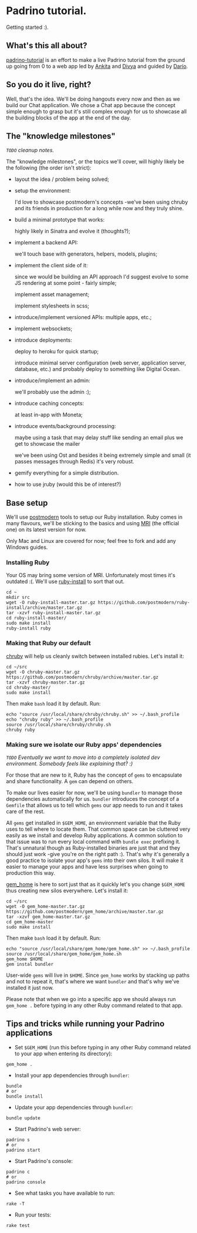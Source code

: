 # Padrino tutorial.

Getting started :).

## What's this all about?

[padrino-tutorial](https://github.com/padrino-tutorial) is an effort to make a live Padrino tutorial from the ground up going from 0 to a web app led by [Ankita](https://github.com/ankitashukla) and [Divya](https://github.com/divyaupadhyay) and guided by [Darío](https://github.com/dariocravero).

## So you do it live, right?

Well, that's the idea. We'll be doing hangouts every now and then as we build our Chat application.
We chose a Chat app because the concept simple enough to grasp but it's still complex enough for us to showcase all the building blocks of the app at the end of the day.

## The "knowledge milestones"

*`TODO` cleanup notes.*

The "knowledge milestones", or the topics we'll cover, will highly likely be the following (the order isn't strict):

- layout the idea / problem being solved;

- setup the environment:

    I'd love to showcase postmodern's concepts -we've been using chruby and its friends in production for a long while now and they truly shine.

- build a minimal prototype that works:

    highly likely in Sinatra and evolve it (thoughts?);

- implement a backend API:

    we'll touch base with generators, helpers, models, plugins;

- implement the client side of it:

    since we would be building an API approach I'd suggest evolve to some JS rendering at some point - fairly simple;

    implement asset management;

    implement stylesheets in scss;

- introduce/implement versioned APIs:
    multiple apps, etc.;

- implement websockets;

- introduce deployments:

    deploy to heroku for quick startup;

    introduce minimal server configuration (web server, application server, database, etc.) and probably deploy to something
    like Digital Ocean.

- introduce/implement an admin:

    we'll probably use the admin :);

- introduce caching concepts:

    at least in-app with Moneta;

- introduce events/background processing:

    maybe using a task that may delay stuff like sending an email plus we get to showcase the mailer

    we've been using Ost and besides it being extremely simple and small (it passes messages through Redis) it's very robust.

- gemify everything for a simple distribution.

- how to use jruby (would this be of interest?)

## Base setup

We'll use [postmodern](https://github.com/postmodern) tools to setup our Ruby installation.
Ruby comes in many flavours, we'll be sticking to the basics and using [MRI](ruby-lang.org) (the official one) on its latest  version for now.

Only Mac and Linux are covered for now; feel free to fork and add any Windows guides.

### Installing Ruby

Your OS may bring some version of MRI. Unfortunately most times it's outdated :(.
We'll use [ruby-install](https://github.com/postmodern/ruby-install) to sort that out.

```
cd ~
mkdir src
wget -O ruby-install-master.tar.gz https://github.com/postmodern/ruby-install/archive/master.tar.gz
tar -xzvf ruby-install-master.tar.gz
cd ruby-install-master/
sudo make install
ruby-install ruby
```

### Making that Ruby our default

[chruby](https://github.com/postmodern/chruby) will help us cleanly switch between installed rubies. Let's install it:

```
cd ~/src
wget -O chruby-master.tar.gz https://github.com/postmodern/chruby/archive/master.tar.gz
tar -xzvf chruby-master.tar.gz
cd chruby-master/
sudo make install
```

Then make `bash` load it by default. Run:

```
echo "source /usr/local/share/chruby/chruby.sh" >> ~/.bash_profile
echo "chruby ruby" >> ~/.bash_profile
source /usr/local/share/chruby/chruby.sh
chruby ruby
```

### Making sure we isolate our Ruby apps' dependencies

*`TODO` Eventually we want to move into a completely isolated dev environment. Somebody feels like explaining that? :)*

For those that are new to it, Ruby has the concept of `gems` to encapsulate and share functionality. A `gem` can depend on others.

To make our lives easier for now, we'll be using `bundler` to manage those dependencies automatically for us. `bundler` introduces the concept of a `Gemfile` that allows us to tell which `gems` our app needs to run and it takes care of the rest.

All `gems` get installed in `$GEM_HOME`, an environment variable that the Ruby uses to tell where to locate them. That common space can be cluttered very easily as we install and develop Ruby applications.
A common solution to that issue was to run every local command with `bundle exec` prefixing it. That's unnatural though as Ruby-installed binaries are just that and they should just work -give you're on the right path :).
That's why it's generally a good practice to isolate your app's `gems` into their own silos. It will make it easier to manage your apps and have less surprises when going to production this way.

[gem_home](https://github.com/postmodern/gem_home) is here to sort just that as it quickly let's you change `$GEM_HOME` thus creating new silos everywhere. Let's install it:

```
cd ~/src
wget -O gem_home-master.tar.gz https://github.com/postmodern/gem_home/archive/master.tar.gz
tar -xzvf gem_home-master.tar.gz
cd gem_home-master
sudo make install
```

Then make `bash` load it by default. Run:

```
echo "source /usr/local/share/gem_home/gem_home.sh" >> ~/.bash_profile
source /usr/local/share/gem_home/gem_home.sh
gem_home $HOME
gem instal bundler
```

User-wide `gems` will live in `$HOME`. Since `gem_home` works by stacking up paths and not to repeat it, that's where we want `bundler` and that's why we've installed it just now.

Please note that when we go into a specific app we should always run `gem_home .` before typing in any other Ruby command related to that app.

## Tips and tricks while running your Padrino applications

- Set `$GEM_HOME` (run this before typing in any other Ruby command related to your app when entering its directory):

```
gem_home .
```

- Install your app dependencies through `bundler`:

```
bundle
# or
bundle install
```

- Update your app dependencies through `bundler`:

```
bundle update
```

- Start Padrino's web server:

```
padrino s
# or
padrino start
```

- Start Padrino's console:

```
padrino c
# or
padrino console
```

- See what tasks you have available to run:

```
rake -T
```


- Run your tests:

```
rake test   
```
